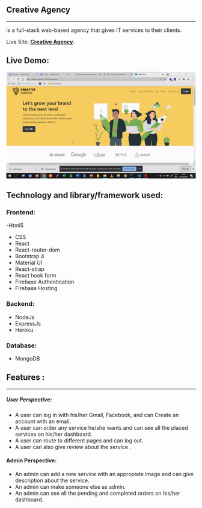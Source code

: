 ## Creative Agency
---
is a full-stack web-based agency that gives IT services to their clients.

Live Site:  **[Creative Agency](https://creative-agency-6909f.web.app)**.  
## Live Demo:
![Creative Agency](/agency.gif "Creative Agency")

## Technology and library/framework used:
### Frontend: 
-Html5
- CSS 
- React 
- React-router-dom 
- Bootstrap 4 
- Material UI
- React-strap 
- React hook form 
- Firebase Authentication
- Firebase Hosting
### Backend: 
- NodeJs 
- ExpressJs
- Heroku
### Database:
- MongoDB

## Features : 
---
##### User Perspective:
- A user can log in with his/her Gmail, Facebook, and can Create an account with an email.
-  A user can order any service he/she wants and  can see all the placed services on his/her dashboard.
- A user can route to different pages and can log out.
- A user can also give review about the service .

#### Admin Perspective:
- An admin can add a new service with an appropiate image and can give description about the service.
- An admin can make someone else as admin.
- An admin can see all the pending and completed orders on his/her dashboard.




